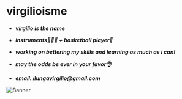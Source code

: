 # virgilioisme

* ___virgilio is the name___

* ___instruments🎸🎹🎻 + basketball player🏀___ 

* ___working on bettering my skills and learning as much as i can!___

* ___may the odds be ever in your favor👌___

* ___email: ilungavirgilio@gmail.com___

![Banner](https://images.squarespace-cdn.com/content/v1/6272c332b1582f47d732e959/0043b2a0-cae7-4866-94cd-78d3af7e461e/IMG_0137.jpg?format=1500w)
